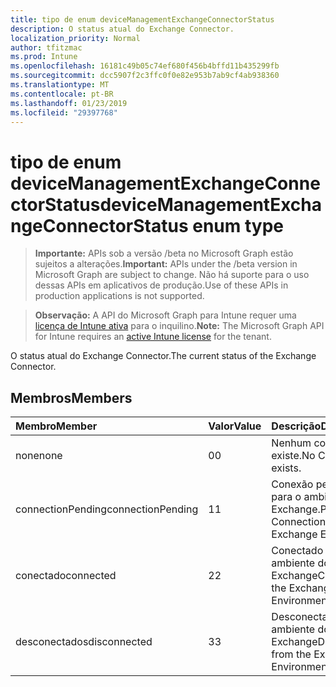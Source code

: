 ```yaml
---
title: tipo de enum deviceManagementExchangeConnectorStatus
description: O status atual do Exchange Connector.
localization_priority: Normal
author: tfitzmac
ms.prod: Intune
ms.openlocfilehash: 16181c49b05c74ef680f456b4bffd11b435299fb
ms.sourcegitcommit: dcc5907f2c3ffc0f0e82e953b7ab9cf4ab938360
ms.translationtype: MT
ms.contentlocale: pt-BR
ms.lasthandoff: 01/23/2019
ms.locfileid: "29397768"
---
```

# <a name="devicemanagementexchangeconnectorstatus-enum-type"></a><span data-ttu-id="e023e-103">tipo de enum deviceManagementExchangeConnectorStatus</span><span class="sxs-lookup"><span data-stu-id="e023e-103">deviceManagementExchangeConnectorStatus enum type</span></span>

> <span data-ttu-id="e023e-104">**Importante:** APIs sob a versão /beta no Microsoft Graph estão sujeitos a alterações.</span><span class="sxs-lookup"><span data-stu-id="e023e-104">**Important:** APIs under the /beta version in Microsoft Graph are subject to change.</span></span> <span data-ttu-id="e023e-105">Não há suporte para o uso dessas APIs em aplicativos de produção.</span><span class="sxs-lookup"><span data-stu-id="e023e-105">Use of these APIs in production applications is not supported.</span></span>

> <span data-ttu-id="e023e-106">**Observação:** A API do Microsoft Graph para Intune requer uma [licença de Intune ativa](https://go.microsoft.com/fwlink/?linkid=839381) para o inquilino.</span><span class="sxs-lookup"><span data-stu-id="e023e-106">**Note:** The Microsoft Graph API for Intune requires an [active Intune license](https://go.microsoft.com/fwlink/?linkid=839381) for the tenant.</span></span>

<span data-ttu-id="e023e-107">O status atual do Exchange Connector.</span><span class="sxs-lookup"><span data-stu-id="e023e-107">The current status of the Exchange Connector.</span></span>

## <a name="members"></a><span data-ttu-id="e023e-108">Membros</span><span class="sxs-lookup"><span data-stu-id="e023e-108">Members</span></span>
|<span data-ttu-id="e023e-109">Membro</span><span class="sxs-lookup"><span data-stu-id="e023e-109">Member</span></span>|<span data-ttu-id="e023e-110">Valor</span><span class="sxs-lookup"><span data-stu-id="e023e-110">Value</span></span>|<span data-ttu-id="e023e-111">Descrição</span><span class="sxs-lookup"><span data-stu-id="e023e-111">Description</span></span>|
|:---|:---|:---|
|<span data-ttu-id="e023e-112">none</span><span class="sxs-lookup"><span data-stu-id="e023e-112">none</span></span>|<span data-ttu-id="e023e-113">0</span><span class="sxs-lookup"><span data-stu-id="e023e-113">0</span></span>|<span data-ttu-id="e023e-114">Nenhum conector existe.</span><span class="sxs-lookup"><span data-stu-id="e023e-114">No Connector exists.</span></span>|
|<span data-ttu-id="e023e-115">connectionPending</span><span class="sxs-lookup"><span data-stu-id="e023e-115">connectionPending</span></span>|<span data-ttu-id="e023e-116">1</span><span class="sxs-lookup"><span data-stu-id="e023e-116">1</span></span>|<span data-ttu-id="e023e-117">Conexão pendente para o ambiente do Exchange.</span><span class="sxs-lookup"><span data-stu-id="e023e-117">Pending Connection to the Exchange Environment.</span></span>|
|<span data-ttu-id="e023e-118">conectado</span><span class="sxs-lookup"><span data-stu-id="e023e-118">connected</span></span>|<span data-ttu-id="e023e-119">2</span><span class="sxs-lookup"><span data-stu-id="e023e-119">2</span></span>|<span data-ttu-id="e023e-120">Conectado ao ambiente do Exchange</span><span class="sxs-lookup"><span data-stu-id="e023e-120">Connected to the Exchange Environment</span></span>|
|<span data-ttu-id="e023e-121">desconectados</span><span class="sxs-lookup"><span data-stu-id="e023e-121">disconnected</span></span>|<span data-ttu-id="e023e-122">3</span><span class="sxs-lookup"><span data-stu-id="e023e-122">3</span></span>|<span data-ttu-id="e023e-123">Desconectado do ambiente do Exchange</span><span class="sxs-lookup"><span data-stu-id="e023e-123">Disconnected from the Exchange Environment</span></span>|




